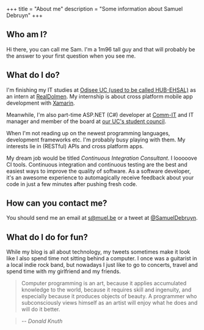 +++
title = "About me"
description = "Some information about Samuel Debruyn"
+++

## Who am I?

Hi there, you can call me Sam. I'm a 1m96 tall guy and that will probably be the answer to your first question when you see me.

## What do I do?

I'm finishing my IT studies at [Odisee UC (used to be called HUB-EHSAL)](http://www.odisee.be/Odisee/Sections/Odisee-About-us.html) as an intern at [RealDolmen](http://realdolmen.be/en). My internship is about cross platform mobile app development with [Xamarin](http://xamarin.com/).

Meanwhile, I'm also part-time ASP.NET (C#) developer at [Comm-IT](http://comm-it.be/) and IT manager and member of the board at [our UC's student council](http://asr.ac).

When I'm not reading up on the newest programming languages, development frameworks etc. I'm probably busy playing with them. My interests lie in (RESTful) APIs and cross platform apps.

My dream job would be titled *Continuous Integration Consultant*. I looooove CI tools. Continuous integration and continuous testing are the best and easiest ways to improve the quality of software. As a software developer, it's an awesome experience to automagically receive feedback about your code in just a few minutes after pushing fresh code.

## How can you contact me?

You should send me an email at [s@muel.be](mailto:s@muel.be) or a tweet at [@SamuelDebruyn](https://twitter.com/intent/user?screen_name=SamuelDebruyn).

## What do I do for fun?

While my blog is all about technology, my tweets sometimes make it look like I also spend time not sitting behind a computer. I once was a guitarist in a local indie rock band, but nowadays I just like to go to concerts, travel and spend time with my girlfriend and my friends.

> Computer programming is an art,
because it applies accumulated knowledge to the world,
because it requires skill and ingenuity,
and especially because it produces objects of beauty.
A programmer who subconsciously views himself as an artist
will enjoy what he does and will do it better.

> -- <cite>Donald Knuth</cite>